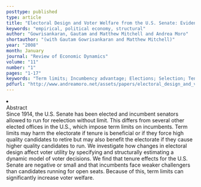 ```yaml
---
posttype: published
type: article
title: "Electoral Design and Voter Welfare from the U.S. Senate: Evidence from a Dynamic Selection Model"
keywords: "empirical, political economy, structural"
author: "Gowrisankaran, Gautam and Matthew Mitchell and Andrea Moro"
shortauthor: "(with Gautam Gowrisankaran and Matthew Mitchell)"
year: "2008"
month: January
journal: "Review of Economic Dynamics"
volume: "11"
number: "1"
pages: "1-17"
keywords: "Term limits; Incumbency advantage; Elections; Selection; Tenure; Senate"
pdfurl: "http://www.andreamoro.net/assets/papers/electoral_design_and_voter_welfare.pdf"
---
```

<li class='acc_hide'> <div class="title">Abstract</div>
Since 1914, the U.S. Senate has been elected and incumbent senators
allowed to run for reelection without limit. This differs from several other elected
offices in the U.S., which impose term limits on incumbents. Term limits may harm the
electorate if tenure is beneficial or if they force high quality candidates to retire
but may also benefit the electorate if they cause higher quality candidates to run.
We investigate how changes in electoral design affect voter utility by specifying and
structurally estimating a dynamic model of voter decisions. We find that tenure effects
for the U.S. Senate are negative or small and that incumbents face weaker challengers
than candidates running for open seats. Because of this, term limits can significantly
increase voter welfare.
</li>
